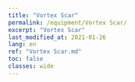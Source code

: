 ```yaml
---
title: "Vortex Scar"
permalink: /equipment/Vortex Scar/
excerpt: "Vortex Scar"
last_modified_at: 2021-01-26
lang: en
ref: "Vortex Scar.md"
toc: false
classes: wide
---
```


